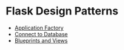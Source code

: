 # Flask Design Patterns

* [Application Factory](./flask_app_factory.md)
* [Connect to Database](./flask_connect_to_database.md)
* [Blueprints and Views](./flask_blueprints_and_views.md)
